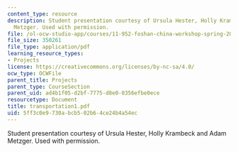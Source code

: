 ```yaml
---
content_type: resource
description: Student presentation courtesy of Ursula Hester, Holly Krambeck and Adam
  Metzger. Used with permission.
file: /ol-ocw-studio-app/courses/11-952-foshan-china-workshop-spring-2004/5ff3c0e9730abcb502b64ce24b4a54ec_transportation1.pdf
file_size: 350261
file_type: application/pdf
learning_resource_types:
- Projects
license: https://creativecommons.org/licenses/by-nc-sa/4.0/
ocw_type: OCWFile
parent_title: Projects
parent_type: CourseSection
parent_uid: ad4b1f05-d2bf-7775-d8e0-0356efbe0ece
resourcetype: Document
title: transportation1.pdf
uid: 5ff3c0e9-730a-bcb5-02b6-4ce24b4a54ec
---
```

Student presentation courtesy of Ursula Hester, Holly Krambeck and Adam Metzger. Used with permission.